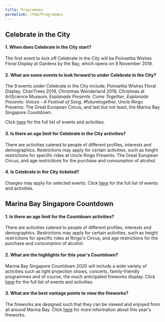 ```yaml
---
title: Programmes
permalink: /FAQ/Programmes
---
```


## Celebrate in the City
#### 1. When does Celebrate in the City start?

The first event to kick off Celebrate in the City will be Poinsettia Wishes Floral Display at Gardens by the Bay, which opens on 8 November 2019.

#### 2. What are some events to look forward to under Celebrate in the City?

The 9 events under Celebrate in the City include; Poinsettia Wishes Floral Display, ChariTrees 2019, Christmas Wonderland 2019, Christmas at ArtScience Museum, *Esplanade Presents: Come Together*, *Esplanade Presents: Voices - A Festival of Song*, #futuretogether, Uncle Ringo Presents: The Great European Circus, and last but not least, the Marina Bay Singapore Countdown.<br>

Click <a href="https://ura-mbsc2020-staging.netlify.com/events/celebrate-in-the-city/">here</a> for the full list of events and activities.

#### 3. Is there an age limit for Celebrate in the City activities?

There are activities catered to people of different profiles, interests and demographics. Restrictions may apply for certain activities, such as height restrictions for specific rides at Uncle Ringo Presents: The Great European Circus, and age restrictions for the purchase and consumption of alcohol. 

#### 4. Is Celebrate in the City ticketed? 

Charges may apply for selected events. Click <a href="https://ura-mbsc2020-staging.netlify.com/events/celebrate-in-the-city/">here</a> for the full list of events and activities.

## Marina Bay Singapore Countdown
#### 1.  Is there an age limit for the Countdown activities?

There are activities catered to people of different profiles, interests and demographics. Restrictions may apply for certain activities, such as height restrictions for specific rides at Ringo's Circus, and age restrictions for the purchase and consumption of alcohol. 


#### 2. What are the highlights for this year's Countdown?

Marina Bay Singapore Countdown 2020 will include a wide variety of activities such as light projection shows, concerts, family-friendly programmes and of course, the much anticipated fireworks display. Click <a href="https://ura-mbsc2020-staging.netlify.com/events/whats-on/marina-bay">here</a> for the full list of events and activities.


#### 3. What are the best vantage points to view the fireworks?

The fireworks are designed such that they can be viewed and enjoyed from all around Marina Bay. Click <a href="https://ura-mbsc2020-staging.netlify.com/events/fireworks%20display/">here</a> for more information about this year's fireworks. 
 
